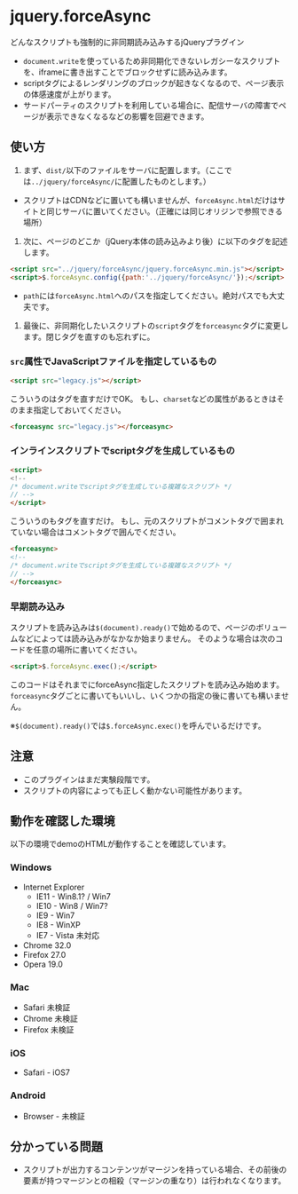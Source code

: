 # jquery.forceAsync

どんなスクリプトも強制的に非同期読み込みするjQueryプラグイン

- `document.write`を使っているため非同期化できないレガシーなスクリプトを、iframeに書き出すことでブロックせずに読み込みます。
- scriptタグによるレンダリングのブロックが起きなくなるので、ページ表示の体感速度が上がります。
- サードパーティのスクリプトを利用している場合に、配信サーバの障害でページが表示できなくなるなどの影響を回避できます。

## 使い方

1. まず、`dist/`以下のファイルをサーバに配置します。（ここでは`../jquery/forceAsync/`に配置したものとします。）
  - スクリプトはCDNなどに置いても構いませんが、`forceAsync.html`だけはサイトと同じサーバに置いてください。（正確には同じオリジンで参照できる場所）

1. 次に、ページのどこか（jQuery本体の読み込みより後）に以下のタグを記述します。
  
  ```html
  <script src="../jquery/forceAsync/jquery.forceAsync.min.js"></script>
  <script>$.forceAsync.config({path:'../jquery/forceAsync/'});</script>
  ```
  - `path`には`forceAsync.html`へのパスを指定してください。絶対パスでも大丈夫です。

1. 最後に、非同期化したいスクリプトの`script`タグを`forceasync`タグに変更します。閉じタグを直すのも忘れずに。

### `src`属性でJavaScriptファイルを指定しているもの

```html
<script src="legacy.js"></script>
```

こういうのはタグを直すだけでOK。
もし、`charset`などの属性があるときはそのまま指定しておいてください。

```html
<forceasync src="legacy.js"></forceasync>
```

### インラインスクリプトでscriptタグを生成しているもの

```html
<script>
<!--
/* document.writeでscriptタグを生成している複雑なスクリプト */
// -->
</script>
```

こういうのもタグを直すだけ。
もし、元のスクリプトがコメントタグで囲まれていない場合はコメントタグで囲んでください。

```html
<forceasync>
<!--
/* document.writeでscriptタグを生成している複雑なスクリプト */
// -->
</forceasync>
```

### 早期読み込み

スクリプトを読み込みは`$(document).ready()`で始めるので、ページのボリュームなどによっては読み込みがなかなか始まりません。
そのような場合は次のコードを任意の場所に書いてください。

```html
<script>$.forceAsync.exec();</script>
```

このコードはそれまでにforceAsync指定したスクリプトを読み込み始めます。
`forceasync`タグごとに書いてもいいし、いくつかの指定の後に書いても構いません。

※`$(document).ready()`では`$.forceAsync.exec()`を呼んでいるだけです。

## 注意

- このプラグインはまだ実験段階です。
- スクリプトの内容によっても正しく動かない可能性があります。

## 動作を確認した環境

以下の環境でdemoのHTMLが動作することを確認しています。

### Windows

- Internet Explorer
  - IE11 - Win8.1? / Win7
  - IE10 - Win8 / Win7?
  - IE9 - Win7
  - IE8 - WinXP
  - IE7 - Vista 未対応
- Chrome 32.0
- Firefox 27.0
- Opera 19.0

### Mac

- Safari 未検証
- Chrome 未検証
- Firefox 未検証

### iOS

- Safari - iOS7

### Android

- Browser - 未検証

## 分かっている問題

- スクリプトが出力するコンテンツがマージンを持っている場合、その前後の要素が持つマージンとの相殺（マージンの重なり）は行われなくなります。

